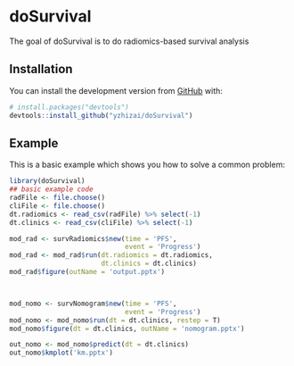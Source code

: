 
<!-- README.md is generated from README.Rmd. Please edit that file -->

# doSurvival

<!-- badges: start -->
<!-- badges: end -->

The goal of doSurvival is to do radiomics-based survival analysis

## Installation

You can install the development version from
[GitHub](https://github.com/) with:

``` r
# install.packages("devtools")
devtools::install_github("yzhizai/doSurvival")
```

## Example

This is a basic example which shows you how to solve a common problem:

``` r
library(doSurvival)
## basic example code
radFile <- file.choose()
cliFile <- file.choose()
dt.radiomics <- read_csv(radFile) %>% select(-1)
dt.clinics <- read_csv(cliFile) %>% select(-1)

mod_rad <- survRadiomics$new(time = 'PFS', 
                             event = 'Progress')
mod_rad <- mod_rad$run(dt.radiomics = dt.radiomics, 
                       dt.clinics = dt.clinics)
mod_rad$figure(outName = 'output.pptx')



mod_nomo <- survNomogram$new(time = 'PFS', 
                             event = 'Progress')
mod_nomo <- mod_nomo$run(dt = dt.clinics, restep = T)
mod_nomo$figure(dt = dt.clinics, outName = 'nomogram.pptx')

out_nomo <- mod_nomo$predict(dt = dt.clinics)
out_nomo$kmplot('km.pptx')
```
